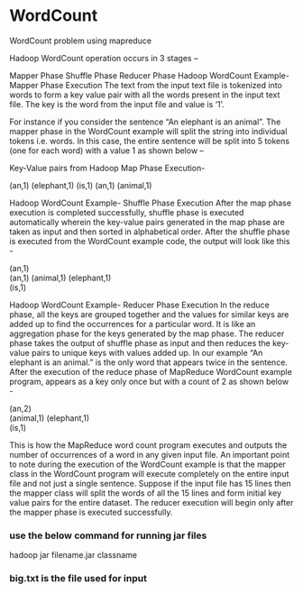 # WordCount
WordCount problem using mapreduce


Hadoop WordCount operation occurs in 3 stages –

Mapper Phase
Shuffle Phase
Reducer Phase
Hadoop WordCount Example- Mapper Phase Execution
The text from the input text file is tokenized into words to form a key value pair with all the words present in the input text file. The key is the word from the input file and value is ‘1’.

For instance if you consider the sentence “An elephant is an animal”. The mapper phase in the WordCount example will split the string into individual tokens i.e. words. In this case, the entire sentence will be split into 5 tokens (one for each word) with a value 1 as shown below –

Key-Value pairs from Hadoop Map Phase Execution-

(an,1)
(elephant,1)
(is,1)
(an,1)
(animal,1)


​Hadoop WordCount Example- Shuffle Phase Execution
After the map phase execution is completed successfully, shuffle phase is executed automatically wherein the key-value pairs generated in the map phase are taken as input and then sorted in alphabetical order. After the shuffle phase is executed from the WordCount example code, the output will look like this -

(an,1)  
(an,1) 
(animal,1)
(elephant,1)  
(is,1) 





​Hadoop WordCount Example- Reducer Phase Execution
In the reduce phase, all the keys are grouped together and the values for similar keys are added up to find the occurrences for a particular word. It is like an aggregation phase for the keys generated by the map phase. The reducer phase takes the output of shuffle phase as input and then reduces the key-value pairs to unique keys with values added up. In our example “An elephant is an animal.” is the only word that appears twice in the sentence. After the execution of the reduce phase of MapReduce WordCount example program, appears as a key only once but with a count of 2 as shown below -

(an,2)  
(animal,1)
(elephant,1)  
(is,1) 

​This is how the MapReduce word count program executes and outputs the number of occurrences of a word in any given input file. An important point to note during the execution of the WordCount example is that the mapper class in the WordCount program will execute completely on the entire input file and not just a single sentence. Suppose if the input file has 15 lines then the mapper class will split the words of all the 15 lines and form initial key value pairs for the entire dataset. The reducer execution will begin only after the mapper phase is executed successfully.

### use the below command for running jar files 
hadoop jar filename.jar classname 

### big.txt is the file used for input 



